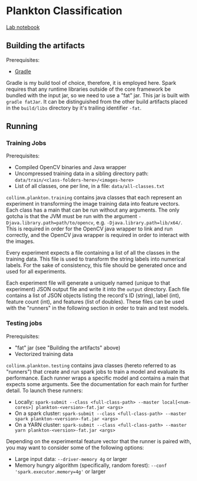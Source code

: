 # Plankton Classification

[Lab notebook](doc/LAB-NOTEBOOK.md)

## Building the artifacts

Prerequisites:
- [Gradle](http://gradle.org/)

Gradle is my build tool of choice, therefore, it is employed here. Spark requires that any runtime libraries outside of the core framework be bundled with the input jar, so we need to use a "fat" jar. This jar is built with `gradle fatJar`. It can be distinguished from the other build artifacts placed in the `build/libs` directory by it's trailing identifier `-fat`.

## Running

### Training Jobs

Prerequisites:
- Compiled OpenCV binaries and Java wrapper
- Uncompressed training data in a sibling directory path: `data/train/<class-folders-here>/<images-here>`
- List of all classes, one per line, in a file: `data/all-classes.txt`

`collinm.plankton.training` contains java classes that each represent an experiment in transforming the image training data into feature vectors. Each class has a main that can be run without any arguments. The only gotcha is that the JVM must be run with the argument `-Djava.library.path=path/to/opencv`, e.g. `-Djava.library.path=lib/x64/`. This is required in order for the OpenCV java wrapper to link and run correctly, and the OpenCV java wrapper is required in order to interact with the images.

Every experiment expects a file containing a list of all the classes in the training data. This file is used to transform the string labels into numerical labels. For the sake of consistency, this file should be generated once and used for all experiments.

Each experiment file will generate a uniquely named (unique to that experiment) JSON output file and write it into the `output` directory. Each file contains a list of JSON objects listing the record's ID (string), label (int), feature count (int), and features (list of doubles). These files can be used with the "runners" in the following section in order to train and test models.

### Testing jobs

Prerequisites:
- "fat" jar (see "Building the artifacts" above)
- Vectorized training data

`collinm.plankton.testing` contains java classes (hereto referred to as "runners") that create and run spark jobs to train a model and evaluate its performance. Each runner wraps a specific model and contains a main that expects some arguments. See the documentation for each main for further detail. To launch these runners:
- Locally: `spark-submit --class <full-class-path> --master local[<num-cores>] plankton-<version>-fat.jar <args>`
- On a spark cluster: `spark-submit --class <full-class-path> --master spark plankton-<version>-fat.jar <args>`
- On a YARN cluster: `spark-submit --class <full-class-path> --master yarn plankton-<version>-fat.jar <args>`

Depending on the experimental feature vector that the runner is paired with, you may want to consider some of the following options:
- Large input data: `--driver-memory 4g` or larger
- Memory hungry algorithm (specifically, random forest): `--conf 'spark.executor.memory=4g'` or larger
